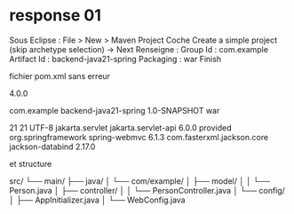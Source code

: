 # response 01


Sous Eclipse :
  File > New > Maven Project
  Coche Create a simple project (skip archetype selection) → Next
  Renseigne :
    Group Id : com.example
    Artifact Id : backend-java21-spring
    Packaging : war
  Finish


fichier pom.xml sans erreur

<?xml version="1.0" encoding="UTF-8"?>
<project xmlns="http://maven.apache.org/POM/4.0.0"
  xmlns:xsi="http://www.w3.org/2001/XMLSchema-instance"
  xsi:schemaLocation="http://maven.apache.org/POM/4.0.0 http://maven.apache.org/xsd/maven-4.0.0.xsd">
  <modelVersion>4.0.0</modelVersion>

  <groupId>com.example</groupId>
  <artifactId>backend-java21-spring</artifactId>
  <version>1.0-SNAPSHOT</version>
  <packaging>war</packaging>

  <properties>
    <maven.compiler.source>21</maven.compiler.source>
    <maven.compiler.target>21</maven.compiler.target>
    <project.build.sourceEncoding>UTF-8</project.build.sourceEncoding>
  </properties>

  <dependencies>
    <dependency>
      <groupId>jakarta.servlet</groupId>
      <artifactId>jakarta.servlet-api</artifactId>
      <version>6.0.0</version>
      <scope>provided</scope>
    </dependency>
    <dependency>
      <groupId>org.springframework</groupId>
      <artifactId>spring-webmvc</artifactId>
      <version>6.1.3</version>
    </dependency>
    <dependency>
      <groupId>com.fasterxml.jackson.core</groupId>
      <artifactId>jackson-databind</artifactId>
      <version>2.17.0</version>
    </dependency>
  </dependencies>
</project>


et structure


src/
└── main/
    ├── java/
    │   └── com/example/
    │       ├── model/
    │       │   └── Person.java
    │       ├── controller/
    │       │   └── PersonController.java
    │       └── config/
    │           ├── AppInitializer.java
    │           └── WebConfig.java










